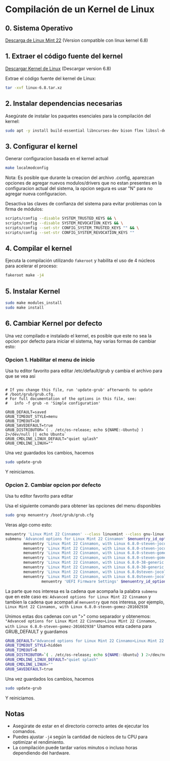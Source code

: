 # Compilación de un Kernel de Linux
## 0. Sistema Operativo
[Descarga de Linux Mint 22](https://www.linuxmint.com/edition.php?id=316) (Version compatible con linux kernel 6.8)

## 1. Extraer el código fuente del kernel  
[Descargar Kernel de Linux](https://www.kernel.org) (Descargar version 6.8)

Extrae el código fuente del kernel de Linux:
```sh
tar -xvf linux-6.8.tar.xz
```

## 2. Instalar dependencias necesarias  
Asegúrate de instalar los paquetes esenciales para la compilación del kernel:  

```sh
sudo apt -y install build-essential libncurses-dev bison flex libssl-dev libelf-dev fakeroot
```

## 3. Configurar el kernel 

Generar configuracion basada en el kernel actual
```sh
make localmodconfig
```
Nota: Es posible que durante la creacion del archivo .config, aparezcan opciones de agregar nuevos modulos/drivers que no estan presentes en la configuracion actual del sistema, la opcion segura es usar "N" para no agregar nueva configuracion.


Desactiva las claves de confianza del sistema para evitar problemas con la firma de módulos:  

```sh
scripts/config --disable SYSTEM_TRUSTED_KEYS && \
scripts/config --disable SYSTEM_REVOCATION_KEYS && \
scripts/config --set-str CONFIG_SYSTEM_TRUSTED_KEYS "" && \
scripts/config --set-str CONFIG_SYSTEM_REVOCATION_KEYS ""
```

## 4. Compilar el kernel  
Ejecuta la compilación utilizando `fakeroot` y habilita el uso de 4 núcleos para acelerar el proceso:  

```sh
fakeroot make -j4
```

## 5. Instalar Kernel
```sh
sudo make modules_install
sudo make install
```

## 6. Cambiar Kernel por defecto
Una vez compilado e instalado el kernel, es posible que este no sea la opcion por defecto para iniciar el sistema, hay varias formas de cambiar esto:

### Opcion 1. Habilitar el menu de inicio
Usa tu editor favorito para editar /etc/default/grub y cambia el archivo para que se vea asi
```shell

# If you change this file, run 'update-grub' afterwards to update
# /boot/grub/grub.cfg.
# For full documentation of the options in this file, see:
#   info -f grub -n 'Simple configuration'

GRUB_DEFAULT=saved
GRUB_TIMEOUT_STYLE=menu
GRUB_TIMEOUT=10
GRUB_SAVEDEFAULT=true
GRUB_DISTRIBUTOR=`( . /etc/os-release; echo ${NAME:-Ubuntu} ) 2>/dev/null || echo Ubuntu`
GRUB_CMDLINE_LINUX_DEFAULT="quiet splash"
GRUB_CMDLINE_LINUX=""
```

Una vez guardados los cambios, hacemos
```sh
sudo update-grub
```
Y reiniciamos.

### Opcion 2. Cambiar opcion por defecto
Usa tu editor favorito para editar 

Usa el siguiente comando para obtener las opciones del menu disponibles
```sh
sudo grep menuentry /boot/grub/grub.cfg
```

Veras algo como esto:
```sh
menuentry 'Linux Mint 22 Cinnamon' --class linuxmint --class gnu-linux --class gnu --class os $menuentry_id_option 'gnulinux-simple-00f49a3a-c03b-4fe6-94a9-11d1df4dd3db' {
submenu 'Advanced options for Linux Mint 22 Cinnamon' $menuentry_id_option 'gnulinux-advanced-00f49a3a-c03b-4fe6-94a9-11d1df4dd3db' {
        menuentry 'Linux Mint 22 Cinnamon, with Linux 6.8.0-steven-jocol-201602938' --class linuxmint --class gnu-linux --class gnu --class os $menuentry_id_option 'gnulinux-6.8.0-steven-jocol-201602938-advanced-00f49a3a-c03b-4fe6-94a9-11d1df4dd3db' {
        menuentry 'Linux Mint 22 Cinnamon, with Linux 6.8.0-steven-jocol-201602938 (recovery mode)' --class linuxmint --class gnu-linux --class gnu --class os $menuentry_id_option 'gnulinux-6.8.0-steven-jocol-201602938-recovery-00f49a3a-c03b-4fe6-94a9-11d1df4dd3db' {
        menuentry 'Linux Mint 22 Cinnamon, with Linux 6.8.0-steven-gomez-201602938' --class linuxmint --class gnu-linux --class gnu --class os $menuentry_id_option 'gnulinux-6.8.0-steven-gomez-201602938-advanced-00f49a3a-c03b-4fe6-94a9-11d1df4dd3db' {
        menuentry 'Linux Mint 22 Cinnamon, with Linux 6.8.0-steven-gomez-201602938 (recovery mode)' --class linuxmint --class gnu-linux --class gnu --class os $menuentry_id_option 'gnulinux-6.8.0-steven-gomez-201602938-recovery-00f49a3a-c03b-4fe6-94a9-11d1df4dd3db' {
        menuentry 'Linux Mint 22 Cinnamon, with Linux 6.8.0-38-generic' --class linuxmint --class gnu-linux --class gnu --class os $menuentry_id_option 'gnulinux-6.8.0-38-generic-advanced-00f49a3a-c03b-4fe6-94a9-11d1df4dd3db' {
        menuentry 'Linux Mint 22 Cinnamon, with Linux 6.8.0-38-generic (recovery mode)' --class linuxmint --class gnu-linux --class gnu --class os $menuentry_id_option 'gnulinux-6.8.0-38-generic-recovery-00f49a3a-c03b-4fe6-94a9-11d1df4dd3db' {
        menuentry 'Linux Mint 22 Cinnamon, with Linux 6.8.0steven-jocol-201602938' --class linuxmint --class gnu-linux --class gnu --class os $menuentry_id_option 'gnulinux-6.8.0steven-jocol-201602938-advanced-00f49a3a-c03b-4fe6-94a9-11d1df4dd3db' {
        menuentry 'Linux Mint 22 Cinnamon, with Linux 6.8.0steven-jocol-201602938 (recovery mode)' --class linuxmint --class gnu-linux --class gnu --class os $menuentry_id_option 'gnulinux-6.8.0steven-jocol-201602938-recovery-00f49a3a-c03b-4fe6-94a9-11d1df4dd3db' {
                menuentry 'UEFI Firmware Settings' $menuentry_id_option 'uefi-firmware' {
```

La parte que nos interesa es la cadena que acompaña la palabra ```submenu``` que en este caso es: ```Advanced options for Linux Mint 22 Cinnamon``` y tambien la cadena que acompañ al ```menuentry``` que nos interesa, por ejemplo, ```Linux Mint 22 Cinnamon, with Linux 6.8.0-steven-gomez-201602938```

Unimos estas dos cadenas con un ">" como separador y obtenemos: ```"Advanced options for Linux Mint 22 Cinnamo>Linux Mint 22 Cinnamon, with Linux 6.8.0-steven-gomez-201602938"```
Usamos esta cadena para GRUB_DEFAULT y guardamos

```sh
GRUB_DEFAULT="Advanced options for Linux Mint 22 Cinnamo>Linux Mint 22 Cinnamon, with Linux 6.8.0-steven-gomez-201602938"
GRUB_TIMEOUT_STYLE=hidden
GRUB_TIMEOUT=0
GRUB_DISTRIBUTOR=`( . /etc/os-release; echo ${NAME:-Ubuntu} ) 2>/dev/null || echo Ubuntu`
GRUB_CMDLINE_LINUX_DEFAULT="quiet splash"
GRUB_CMDLINE_LINUX=""
GRUB_SAVEDEFAULT=true
```

Una vez guardados los cambios, hacemos
```sh
sudo update-grub
```
Y reiniciamos.

## Notas  
- Asegúrate de estar en el directorio correcto antes de ejecutar los comandos.  
- Puedes ajustar `-j4` según la cantidad de núcleos de tu CPU para optimizar el rendimiento.  
- La compilación puede tardar varios minutos o incluso horas dependiendo del hardware.  

